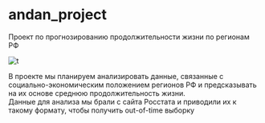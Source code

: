 # andan_project
Проект по прогнозированию продолжительности жизни по регионам РФ

![t](https://cdnn21.img.ria.ru/images/07e7/05/0b/1870956348_0:45:1000:608_1920x0_80_0_0_4bcca5817339e8e1267903e22cbb4734.png)

В проекте мы планируем анализировать данные, связанные с социально-экономическим положением регионов РФ и предсказывать на их основе среднюю продолжительность жизни.  
Данные для анализа мы брали с сайта Росстата и приводили их к такому формату, чтобы получить out-of-time выборку
